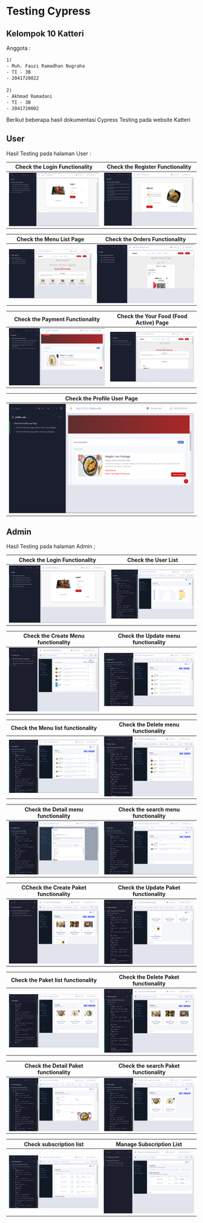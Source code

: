 # Testing Cypress

## Kelompok 10 Katteri
Anggota :

    1)
    - Muh. Fauzi Ramadhan Nugraha
    - TI - 3B
    - 2041720022

    2)
    - Akhmad Ramadani
    - TI - 3B
    - 2041720002

Berikut beberapa hasil dokumentasi Cypress Testing pada website Katteri

## User

Hasil Testing pada halaman User :

| Check the Login Functionality | Check the Register Functionality  |
| ------------------ | --------------------------- |
| <img src="cypress\images\user\Login.png" alt="Screenshot"/>  | <img src="cypress\images\user\Register.png" alt="Screenshot"/> |

| Check the Menu List Page | Check the Orders Functionality  |
| ------------------ | --------------------------- |
| <img src="cypress\images\user\MenuList.png" alt="Screenshot"/>  | <img src="cypress\images\user\Order.png" alt="Screenshot"/> |

| Check the Payment Functionality | Check the Your Food (Food Active) Page  |
| ------------------ | --------------------------- |
| <img src="cypress\images\user\Payment.png" alt="Screenshot"/>  | <img src="cypress\images\user\YourFood.png" alt="Screenshot"/> |

| Check the Profile User Page |
| ------------------ |
| <img src="cypress\images\user\Profile.png" alt="Screenshot"/>  |

## Admin

Hasil Testing pada halaman Admin ;

| Check the Login Functionality | Check the User List  |
| ------------------ | --------------------------- |
| <img src="cypress\images\admin\Login admin.png" alt="Screenshot"/>  | <img src="cypress\images\admin\Cek User.png" alt="Screenshot"/> |

| Check the Create Menu functionality | Check the Update menu functionality  |
| ------------------ | --------------------------- |
| <img src="cypress\images\admin\Create Menu.jpeg" alt="Screenshot"/>  | <img src="cypress\images\admin\Cek Update Menu.png" alt="Screenshot"/> |

| Check the Menu list functionality | Check the Delete menu functionality  |
| ------------------ | --------------------------- |
| <img src="cypress\images\admin\Cek Menu.png" alt="Screenshot"/>  | <img src="cypress\images\admin\Delete Menu.jpeg" alt="Screenshot"/> |

| Check the Detail menu functionality | Check the search menu functionality  |
| ------------------ | --------------------------- |
| <img src="cypress\images\admin\Cek Detail Menu.png" alt="Screenshot"/>  | <img src="cypress\images\admin\Search Menu.png" alt="Screenshot"/> |

| CCheck the Create Paket functionality | Check the Update Paket functionality |
| ------------------ | --------------------------- |
| <img src="cypress\images\admin\Create Package.jpeg" alt="Screenshot"/>  | <img src="cypress\images\admin\Update Package.jpeg" alt="Screenshot"/> |

| Check the Paket list functionality | Check the Delete Paket functionality  |
| ------------------ | --------------------------- |
| <img src="cypress\images\admin\Cek Package.png" alt="Screenshot"/>  | <img src="cypress\images\admin\Delete Package.jpeg" alt="Screenshot"/> |

| Check the Detail Paket functionality | Check the search Paket functionality  |
| ------------------ | --------------------------- |
| <img src="cypress\images\admin\Cek Detail Package.png" alt="Screenshot"/>  | <img src="cypress\images\admin\Search Package.png" alt="Screenshot"/> |

| Check subscription list | Manage Subscription List  |
| ------------------ | --------------------------- |
| <img src="cypress\images\admin\Cek Subscription.png" alt="Screenshot"/>  | <img src="cypress\images\admin\Manage Subscription.jpeg" alt="Screenshot"/> |




